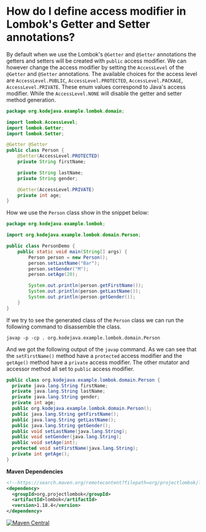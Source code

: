 # How do I define access modifier in Lombok's Getter and Setter annotations?

By default when we use the Lombok's `@Getter` and `@Setter` annotations the getters and setters will be created with `public` access modifier. We can however change the access modifier by setting the `AccessLevel` of the `@Getter` and `@Setter` annotations. The available choices for the access level are `AccessLevel.PUBLIC`, `AccessLevel.PROTECTED`, `AccessLevel.PACKAGE`, `AccessLevel.PRIVATE`. These enum values correspond to Java's access modifier. While the `AccessLevel.NONE` will disable the getter and setter method generation. 

```java
package org.kodejava.example.lombok.domain;

import lombok.AccessLevel;
import lombok.Getter;
import lombok.Setter;

@Getter @Setter
public class Person {
    @Setter(AccessLevel.PROTECTED)
    private String firstName;

    private String lastName;
    private String gender;

    @Getter(AccessLevel.PRIVATE)
    private int age;
}
```

How we use the `Person` class show in the snippet below:

```java
package org.kodejava.example.lombok;

import org.kodejava.example.lombok.domain.Person;

public class PersonDemo {
    public static void main(String[] args) {
        Person person = new Person();
        person.setLastName("Bar");
        person.setGender("M");
        person.setAge(20);

        System.out.println(person.getFirstName());
        System.out.println(person.getLastName());
        System.out.println(person.getGender());
    }
}
```

If we try to see the generated class of the `Person` class we can run the following command to disassemble the class.

```text
javap -p -cp . org.kodejava.example.lombok.domain.Person
```

And we got the following output of the `javap` command. As we can see that the `setFirstName()` method have a `protected` access modifier and the `getAge()` method have a `private` access modifier. The other mutator and accessor method all set to `public` access modifier.

```java
public class org.kodejava.example.lombok.domain.Person {
  private java.lang.String firstName;
  private java.lang.String lastName;
  private java.lang.String gender;
  private int age;
  public org.kodejava.example.lombok.domain.Person();
  public java.lang.String getFirstName();
  public java.lang.String getLastName();
  public java.lang.String getGender();
  public void setLastName(java.lang.String);
  public void setGender(java.lang.String);
  public void setAge(int);
  protected void setFirstName(java.lang.String);
  private int getAge();
}
```

**Maven Dependencies**

```xml
<!--https://search.maven.org/remotecontent?filepath=org/projectlombok/lombok/1.18.4/lombok-1.18.4.jar-->
<dependency>
  <groupId>org.projectlombok</groupId>
  <artifactId>lombok</artifactId>
  <version>1.18.4</version>
</dependency>
```

[![Maven Central](https://img.shields.io/maven-central/v/org.projectlombok/lombok.svg?label=Maven%20Central)](https://search.maven.org/search?q=g:%22org.projectlombok%22%20AND%20a:%22lombok%22)
